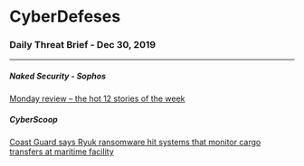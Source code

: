# CyberDefeses
### Daily Threat Brief - Dec 30, 2019

 
-----
 
##### Naked Security - Sophos
[Monday review – the hot 12 stories of the week](http://feedproxy.google.com/~r/nakedsecurity/~3/2cDF3box2Go/)
 
##### CyberScoop
[Coast Guard says Ryuk ransomware hit systems that monitor cargo transfers at maritime facility](https://www.cyberscoop.com/ryuk-coast-guard-ransomware/)
 
